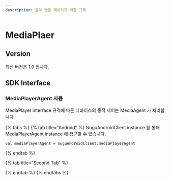 ```yaml
---
description: 음악 앱을 제어하기 위한 규격
---
```


# MediaPlaer

## Version

최신 버전은 1.0 입니다.

## SDK Interface

### MediaPlayerAgent 사용

MediaPlayer interface 규격에 따른 디바이스의 동작 제어는 MediaAgent 가 처리합니다.

{% tabs %}
{% tab title="Android" %}
NuguAndroidClient instance 를 통해 MediaPlayerAgent instance 에 접근할 수 있습니다.

```text
val mediaPlayerAgent = nuguAndroidClient.mediaPlayerAgent
```
{% endtab %}

{% tab title="Second Tab" %}

{% endtab %}
{% endtabs %}























